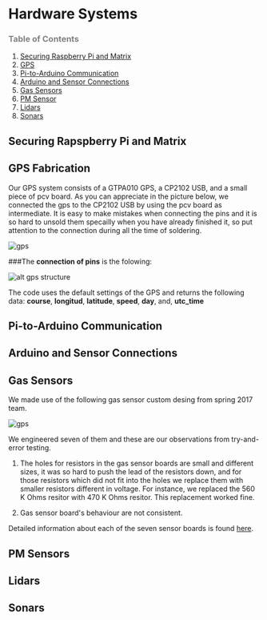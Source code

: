 Hardware Systems
=======
### <span style="color:grey">Table of Contents</span>

1. [Securing Raspberry Pi and Matrix](#matrix)
2. [GPS](#gps)
3. [Pi-to-Arduino Communication](#commo)
4. [Arduino and Sensor Connections](#arduino)
5. [Gas Sensors](#gas)
6. [PM Sensor](#pm)
7. [Lidars](#lidars)
8. [Sonars](#sonars)


## Securing Rapspberry Pi and Matrix

## GPS Fabrication

Our GPS system consists of a GTPA010 GPS, a CP2102 USB, and a small piece of pcv board. As you can appreciate in the picture below, we connected the gps to the CP2102 USB by using the pcv board as intermediate. It is easy to make mistakes when connecting the pins and it is so hard to unsold them specailly when you have already finished it, so put attention to the connection during all the time of soldering. 


![gps](https://github.com/cledantec/Cycle-Atlanta-SLaB/blob/master/images/gps2.jpg?raw=true)

###The **connection of pins** is the folowing:

![alt gps structure](https://github.com/cledantec/Cycle-Atlanta-SLaB/blob/master/images/gpsStructure4.png?raw=true)

The code uses the default settings of the GPS and returns the following data: **course**, **longitud**, **latitude**, **speed**, **day**, and, **utc_time**

    

## Pi-to-Arduino Communication

## Arduino and Sensor Connections


## Gas Sensors
We made use of the following gas sensor custom desing from spring 2017 team.

![gps](https://github.com/cledantec/Cycle-Atlanta-SLaB/blob/master/images/gasSensor.png?raw=true)

We engineered seven of them and these are our observations from try-and-error testing. 

1. The holes for resistors in the gas sensor boards are small and different sizes, it was so hard to push the lead of the resistors down, and for those resistors which did not fit into the holes we replace them with smaller resistors different in voltage. For instance, we replaced the 560 K Ohms resitor with 470 K Ohms resitor. This replacement worked fine. 

2. Gas sensor board's behaviour are not consistent. 

Detailed information about each of the seven sensor boards is found [here](https://docs.google.com/spreadsheets/d/18mLQVb0HjoA-88Tq4y8rYqyIrmJ9yjPXizwVc3SuRZM/edit?usp=sharing).
					













## PM Sensors

## Lidars

## Sonars
